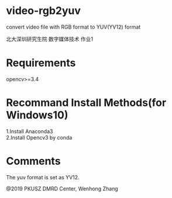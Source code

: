 # video-rgb2yuv
convert video file with RGB format to YUV(YV12) format  
  
北大深圳研究生院 数字媒体技术 作业1  

# Requirements
opencv>=3.4

# Recommand Install Methods(for Windows10)
1.Install Anaconda3   
2.Install Opencv3 by conda  

# Comments
The yuv format is set as YV12.  
  
@2019 PKUSZ DMRD Center, Wenhong Zhang

